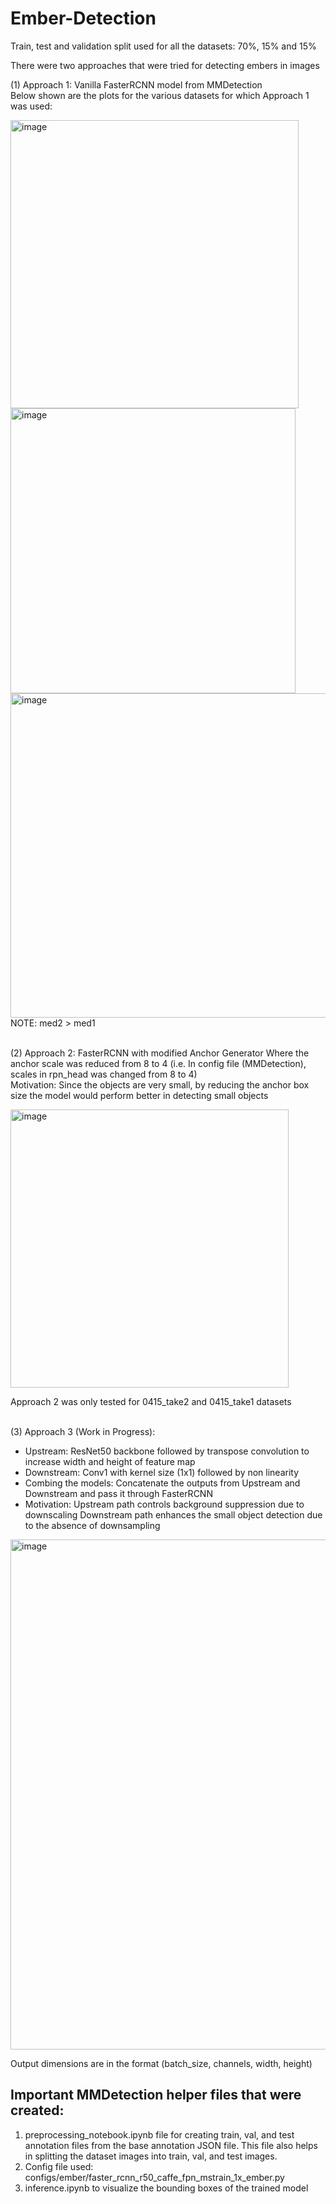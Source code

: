 # Ember-Detection

Train, test and validation split used for all the datasets: 70%, 15% and 15%

There were two approaches that were tried for detecting embers in images <br>

(1) Approach 1: Vanilla FasterRCNN model from MMDetection <br>
Below shown are the plots for the various datasets for which Approach 1 was used:

<img width="461" alt="image" src="https://user-images.githubusercontent.com/98082950/168197156-7c43ae12-40ec-4a6c-8110-16872a3acf5b.png">

<img width="456" alt="image" src="https://user-images.githubusercontent.com/98082950/168197195-19c824df-b113-4dc5-b6e5-055b8821fffd.png">

<img width="519" alt="image" src="https://user-images.githubusercontent.com/98082950/168197209-0d187ad5-9b24-4d54-bcfc-e4f7b62d2684.png">
NOTE: med2 > med1 <br> <br>


(2) Approach 2: FasterRCNN with modified Anchor Generator Where the anchor scale was reduced from 8 to 4 (i.e. In config file (MMDetection), scales in rpn_head was changed from 8 to 4) <br>
    Motivation: Since the objects are very small, by reducing the anchor box size the model would perform better in detecting small objects

<img width="445" alt="image" src="https://user-images.githubusercontent.com/98082950/168197468-1fea8de5-cc01-4491-b3b3-aef89c300fe1.png">

Approach 2 was only tested for 0415_take2 and 0415_take1 datasets <br> <br>

(3) Approach 3 (Work in Progress): 

- Upstream: ResNet50 backbone followed by transpose convolution to increase width and height of feature map
- Downstream: Conv1 with kernel size (1x1) followed by non linearity
- Combing the models: Concatenate the outputs from Upstream and Downstream and pass it through FasterRCNN
- Motivation: Upstream path controls background suppression due to downscaling
			Downstream path enhances the small object detection due to the absence of downsampling
      
<img width="816" alt="image" src="https://user-images.githubusercontent.com/98082950/168198524-366cc5da-dc6d-4a1c-ad74-5a116932fc5d.png">

Output dimensions are in the format (batch_size, channels, width, height)

## Important MMDetection helper files that were created:

1. preprocessing_notebook.ipynb file for creating train, val, and test annotation files from the base annotation JSON file. This file also helps in splitting the dataset images into train, val, and test images.
2. Config file used: configs/ember/faster_rcnn_r50_caffe_fpn_mstrain_1x_ember.py <br>
4. inference.ipynb to visualize the bounding boxes of the trained model

